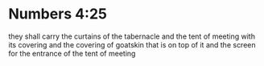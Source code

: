 # Numbers 4:25

they shall carry the curtains of the tabernacle and the tent of meeting with its covering and the covering of goatskin that is on top of it and the screen for the entrance of the tent of meeting
